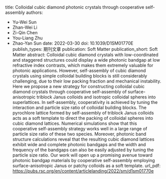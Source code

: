 title: Colloidal cubic diamond photonic crystals through cooperative self-assembly
authors:
- Yu-Wei Sun
- Zhan-Wei Li
- Zi-Qin Chen
- You-Liang Zhu
- Zhao-Yan Sun
date: 2022-03-30
doi: 10.1039/D1SM01770E
publish_types: 期刊文章
publication: Soft Matter
publication_short: Soft Matter
abstract: Colloidal cubic diamond crystals with low-coordinated and  staggered structures could display a wide photonic bandgap at low  refractive index contrasts, which makes them extremely valuable for  photonic applications. However, self-assembly of cubic diamond crystals  using simple colloidal building blocks is still considerably  challenging, due to their low packing fraction and mechanical  instability. Here we propose a new strategy for constructing colloidal  cubic diamond crystals through cooperative self-assembly of  surface-anisotropic triblock Janus colloids and isotropic colloidal  spheres into superlattices. In self-assembly, cooperativity is achieved  by tuning the interaction and particle size ratio of colloidal building  blocks. The pyrochlore lattice formed by self-assembly of triblock Janus  colloids acts as a soft template to direct the packing of colloidal  spheres into cubic diamond lattices. Numerical simulations show that  this cooperative self-assembly strategy works well in a large range of  particle size ratio of these two species. Moreover, photonic band  structure calculations reveal that the resulting cubic diamond lattices  exhibit wide and complete photonic bandgaps and the width and frequency  of the bandgaps can also be easily adjusted by tuning the particle size  ratio. Our work will open up a promising avenue toward photonic bandgap  materials by cooperative self-assembly employing surface-anisotropic  Janus or patchy colloids as a soft template.
url_pdf: https://pubs.rsc.org/en/content/articlelanding/2022/sm/d1sm01770e
